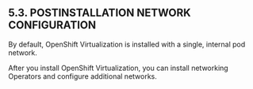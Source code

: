 ## 5.3. POSTINSTALLATION NETWORK CONFIGURATION

By default, OpenShift Virtualization is installed with a single, internal pod network.

After you install OpenShift Virtualization, you can install networking Operators and configure additional networks.

